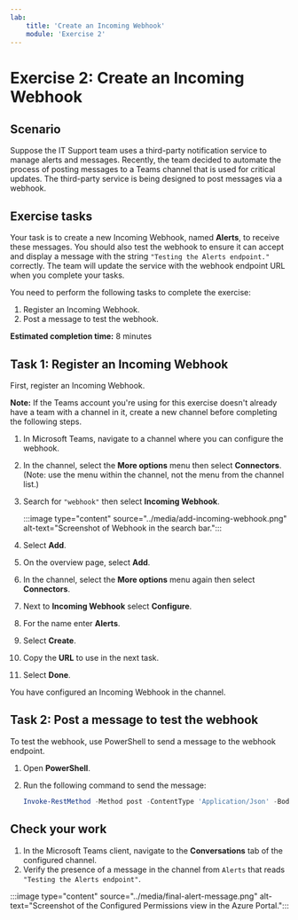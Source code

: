 ```yaml
---
lab:
    title: 'Create an Incoming Webhook'
    module: 'Exercise 2'
---
```


# Exercise 2: Create an Incoming Webhook

## Scenario

Suppose the IT Support team uses a third-party notification service to manage alerts and messages. Recently, the team decided to automate the process of posting messages to a Teams channel that is used for critical updates.  The third-party service is being designed to post messages via a webhook.  

## Exercise tasks

Your task is to create a new Incoming Webhook, named **Alerts**, to receive these messages.  You should also test the webhook to ensure it can accept and display a message with the string `"Testing the Alerts endpoint."` correctly. The team will update the service with the webhook endpoint URL when you complete your tasks.

You need to perform the following tasks to complete the exercise:

1. Register an Incoming Webhook.
2. Post a message to test the webhook.

**Estimated completion time:** 8 minutes

## Task 1: Register an Incoming Webhook

First, register an Incoming Webhook.

**Note:** If the Teams account you're using for this exercise doesn't already have a team with a channel in it, create a new channel before completing the following steps.

1. In Microsoft Teams, navigate to a channel where you can configure the webhook.
2. In the channel, select the **More options** menu then select **Connectors**.  (Note: use the menu within the channel, not the menu from the channel list.)
3. Search for `"webhook"` then select **Incoming Webhook**.
   
   :::image type="content" source="../media/add-incoming-webhook.png" alt-text="Screenshot of Webhook in the search bar.":::
   
4. Select **Add**.
5. On the overview page, select **Add**.
6. In the channel, select the **More options** menu again then select **Connectors**.
7. Next to **Incoming Webhook** select **Configure**.
8. For the name enter **Alerts**.
9. Select **Create**.
10. Copy the **URL** to use in the next task.
11. Select **Done**.

You have configured an Incoming Webhook in the channel.

## Task 2: Post a message to test the webhook

To test the webhook, use PowerShell to send a message to the webhook endpoint.

1. Open **PowerShell**.
2. Run the following command to send the message:

     ```powershell
     Invoke-RestMethod -Method post -ContentType 'Application/Json' -Body '{"text":"Testing the Alerts endpoint."}' -Uri <YOUR WEBHOOK URL>
    ```

## Check your work

1. In the Microsoft Teams client, navigate to the **Conversations** tab of the configured channel.
2. Verify the presence of a message in the channel from `Alerts` that reads `"Testing the Alerts endpoint"`.

 :::image type="content" source="../media/final-alert-message.png" alt-text="Screenshot of the Configured Permissions view in the Azure Portal.":::

